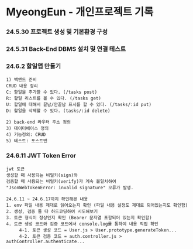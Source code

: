 # MyeongEun - 개인프로젝트 기록

### 24.5.30 프로젝트 생성 및 기본환경 구성

### 24.5.31 Back-End DBMS 설치 및 연결 테스트

### 24.6.2 할일앱 만들기
````
1) 백엔드 준비
CRUD 내용 정리
C: 할일을 추가할 수 있다. (/tasks post)
R: 할일 리스트를 볼 수 있다. (/tasks get)
U: 할일에 대해서 끝남/안끝남 표시를 할 수 있다. (/tasks/:id put)
D: 할일을 삭제할 수 있다. (tasks/:id delete)

2) back-end 라우터 주소 정의
3) 데이터베이스 정의
4) 기능정의: CRUD
5) 테스트: 포스트맨
````

### 24.6.11 JWT Token Error
````
jwt 토큰
생성할 때 사용되는 비밀키(sign)와
검증할 때 사용되는 비밀키(verify)가 계속 불일치하여
"JsonWebTokenError: invalid signature" 오류가 발생.

24.6.11 ~ 24.6.17까지 확인해본 내용
1. env 파일 내용 제대로 읽어오는지 확인 (파일 내용 설정도 제대로 되어있는지도 확인함)
2. 생성, 검증 둘 다 하드코딩하여 시도해보기
3. 토큰 형식이 정상인지 확인 (Bearer 문자열 포함되어 있는지 확인함)
4. 토큰 생성 코드와 검증 코드에서 console.log를 통하여 내용 직접 확인
     4-1. 토큰 생성 코드 = User.js > User.prototype.generateToken...
     4-2. 토큰 검증 코드 = auth.controller.js > authController.authenticate...
````
